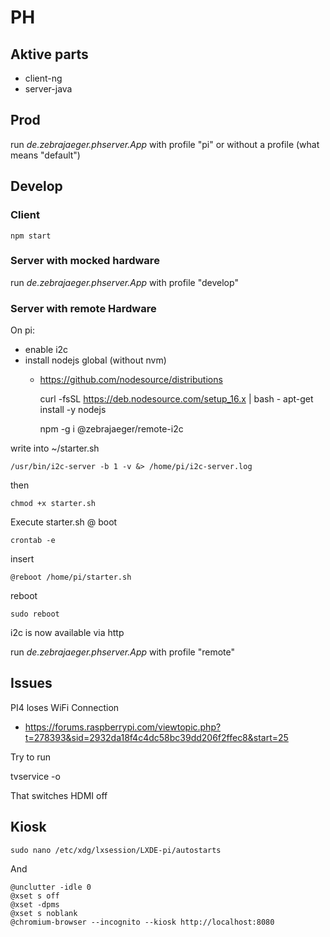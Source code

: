# PH

## Aktive parts

- client-ng
- server-java

## Prod

run *de.zebrajaeger.phserver.App* with profile "pi" or without a profile (what means "default")

## Develop

### Client

    npm start

### Server with mocked hardware

run *de.zebrajaeger.phserver.App* with profile "develop"

### Server with remote Hardware 

On pi:
- enable i2c
- install nodejs global (without nvm)
  - https://github.com/nodesource/distributions


    curl -fsSL https://deb.nodesource.com/setup_16.x | bash -
    apt-get install -y nodejs

    npm -g i @zebrajaeger/remote-i2c

write into ~/starter.sh

    /usr/bin/i2c-server -b 1 -v &> /home/pi/i2c-server.log

then

    chmod +x starter.sh

Execute starter.sh @ boot

    crontab -e

insert

    @reboot /home/pi/starter.sh

reboot

    sudo reboot

i2c is now available via http 

run *de.zebrajaeger.phserver.App* with profile "remote"

## Issues

PI4 loses WiFi Connection

- https://forums.raspberrypi.com/viewtopic.php?t=278393&sid=2932da18f4c4dc58bc39dd206f2ffec8&start=25

Try to run

   tvservice -o
   
That switches HDMI off

## Kiosk

    sudo nano /etc/xdg/lxsession/LXDE-pi/autostarts

And

    @unclutter -idle 0
    @xset s off
    @xset -dpms
    @xset s noblank
    @chromium-browser --incognito --kiosk http://localhost:8080